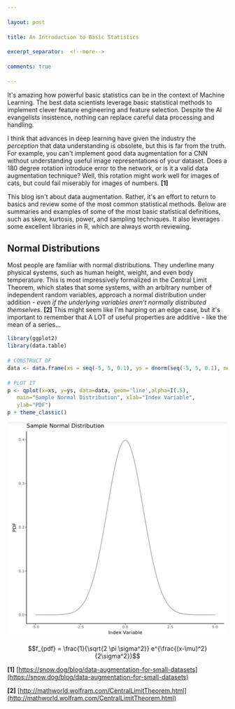 ```yaml
---

layout: post

title: An Introduction to Basic Statistics

excerpt_separator:  <!--more-->

comments: true

---
```


It's amazing how powerful basic statistics can be in the context of Machine Learning. The best data scientists leverage basic statistical methods to implement clever feature engineering and feature selection. Despite the AI evangelists insistence, nothing can replace careful data processing and handling. 

<!--more-->

I think that advances in deep learning have given the industry the *perception* that data understanding is obsolete, but this is far from the truth. For example, you can't implement good data augmentation for a CNN without understanding useful image representations of your dataset. Does a 180 degree rotation introduce error to the network, or is it a valid data augmentation technique? Well, this rotation might work well for images of cats, but could fail miserably for images of numbers. **[1]**

This blog isn't about data augmentation. Rather, it's an effort to return to basics and review some of the most common statistical methods. Below are summaries and examples of some of the most basic statistical definitions, such as skew, kurtosis, power, and sampling techniques. It also leverages some excellent libraries in R, which are always worth reviewing.

## Normal Distributions

Most people are familiar with normal distributions. They underline many physical systems, such as human height, weight, and even body temperature. This is most impressively formalized in the Central Limit Theorem, which states that some systems, with an arbitrary number of independent random variables, approach a normal distribution under addition - *even if the underlying variables aren't normally distributed themselves*. **[2]** This might seem like I'm harping on an edge case, but it's important to remember that A LOT of useful properties are additive - like the mean of a series... 

```R
library(ggplot2)
library(data.table)

# CONSTRUCT DF
data <- data.frame(xs = seq(-5, 5, 0.1), ys = dnorm(seq(-5, 5, 0.1), mean = 0, sd = 1, log = FALSE))

# PLOT IT
p <- qplot(x=xs, y=ys, data=data, geom='line',alpha=I(.5), 
   main="Sample Normal Distribution", xlab="Index Variable", 
   ylab="PDF")
p + theme_classic()
```



![Normal](https://raw.githubusercontent.com/jtutmaher/jtutmaher.github.io/master/_screenshots/normal.png?raw=true)

$$f_{pdf} = \frac{1}{\sqrt{2 \pi \sigma^2}} e^{\frac{(x-\mu)^2}{2\sigma^2}}$$


**[1]** [https://snow.dog/blog/data-augmentation-for-small-datasets](https://snow.dog/blog/data-augmentation-for-small-datasets)

**[2]** [http://mathworld.wolfram.com/CentralLimitTheorem.html](http://mathworld.wolfram.com/CentralLimitTheorem.html)
